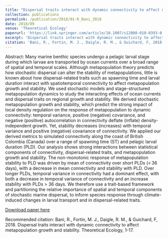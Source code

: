 ```yaml
---
title: "Dispersal traits interact with dynamic connectivity to affect metapopulation growth and stability"
collection: publications
permalink: /publication/2018/01-R_Bani_2018
date: 2018/09
venue: 'Theoretical Ecology'
paperurl: 'https://link.springer.com/article/10.1007/s12080-018-0393-0'
excerpt: 'Dispersal traits interact with dynamic connectivity to affect metapopulation growth and stability. '
citation: 'Bani, R., Fortin, M. J., Daigle, R. M., & Guichard, F, 2018. Dispersal traits interact with dynamic connectivity to affect metapopulation growth and stability. Theoretical Ecology, 1-17.'
---
```

Abstract: Many marine benthic species undergo a pelagic larval stage during which larvae are transported by ocean currents over a broad range of spatial and temporal scales. Although metapopulation theory predicts how stochastic dispersal can alter the stability of metapopulations, little is known about how dispersal-related traits such as spawning time and larval duration interact with spatiotemporal connectivity to affect metapopulation growth and stability. We used stochastic models and stage-structured metapopulation dynamics to study the interacting effects of ocean currents and dispersal traits on regional growth and stability. We derived stochastic metapopulation growth and stability, which predict the strong impact of local density regulation on the response of metapopulation to dynamic connectivity: temporal variance, positive (negative) covariance, and negative (positive) autocorrelation in connectivity deflate (inflate) density-independent growth. Yet, stability decreases (increases) with temporal variance and positive (negative) covariance of connectivity. We applied our derived metrics to simulated connectivity along the coast of British Colombia (Canada) over a range of spawning time (ST) and pelagic larval duration (PLD). Our analysis shows strong interactions between statistical components of connectivity, dispersal-related traits, and metapopulation growth and stability. The non-monotonic response of metapopulation stability to PLD was driven by mean of connectivity over short PLDs (< 36 days), with a decrease in mean connectivity and stability with PLD. Over longer PLDs, temporal variance in connectivity had a dominant effect, with both a decrease in temporal variance of connectivity and an increase stability with PLDs > 36 days. We therefore use a trait-based framework and partitioning the relative importance of spatial and temporal components of stochastic marine dispersal, to inform species response through climate-induced changes in larval transport and in dispersal-related traits.

[Download paper here](https://link.springer.com/article/10.1007/s12080-018-0393-0)

Recommended citation: Bani, R., Fortin, M. J., Daigle, R. M., & Guichard, F, 2018. Dispersal traits interact with dynamic connectivity to affect metapopulation growth and stability. Theoretical Ecology, 1-17.
